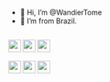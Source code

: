 - 👋 Hi, I’m @WandierTome
- :house_with_garden: I’m from Brazil.

## 
<!--- <img height="25" src=""> --->
<img height="25" src="https://img.shields.io/badge/Linux-FCC624?style=for-the-badge&logo=linux&logoColor=black">                                                   <img height="25" src="https://img.shields.io/badge/Debian-A81D33?style=for-the-badge&logo=debian&logoColor=white">
<img height="25" src="https://img.shields.io/badge/Ubuntu-E95420?style=for-the-badge&logo=ubuntu&logoColor=white">
<!-- <img height="25" src="https://img.shields.io/badge/Visual_Studio-5C2D91?style=for-the-badge&logo=visual%20studio&logoColor=white">  -->
<img height="25" src="https://img.shields.io/badge/tmux-1BB91F?style=for-the-badge&logo=tmux&logoColor=white">
<img height="25" src="https://img.shields.io/badge/HTML5-E34F26?style=for-the-badge&logo=html5&logoColor=white">
<img height="25" src="https://img.shields.io/badge/CSS3-1572B6?style=for-the-badge&logo=css3&logoColor=white">
<!-- <img src="https://img.shields.io/badge/Python-3776AB?style=for-the-badge&logo=python&logoColor=white"> -->
